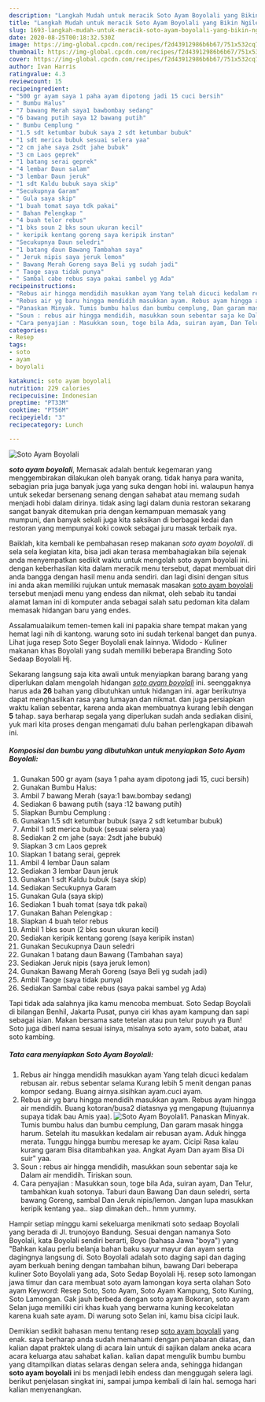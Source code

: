 ```yaml
---
description: "Langkah Mudah untuk meracik Soto Ayam Boyolali yang Bikin Ngiler"
title: "Langkah Mudah untuk meracik Soto Ayam Boyolali yang Bikin Ngiler"
slug: 1693-langkah-mudah-untuk-meracik-soto-ayam-boyolali-yang-bikin-ngiler
date: 2020-08-25T00:18:32.530Z
image: https://img-global.cpcdn.com/recipes/f2d43912986b6b67/751x532cq70/soto-ayam-boyolali-foto-resep-utama.jpg
thumbnail: https://img-global.cpcdn.com/recipes/f2d43912986b6b67/751x532cq70/soto-ayam-boyolali-foto-resep-utama.jpg
cover: https://img-global.cpcdn.com/recipes/f2d43912986b6b67/751x532cq70/soto-ayam-boyolali-foto-resep-utama.jpg
author: Ivan Harris
ratingvalue: 4.3
reviewcount: 15
recipeingredient:
- "500 gr ayam saya 1 paha ayam dipotong jadi 15 cuci bersih"
- " Bumbu Halus"
- "7 bawang Merah saya1 bawbombay sedang"
- "6 bawang putih saya 12 bawang putih"
- " Bumbu Cemplung "
- "1.5 sdt ketumbar bubuk saya 2 sdt ketumbar bubuk"
- "1 sdt merica bubuk sesuai selera yaa"
- "2 cm jahe saya 2sdt jahe bubuk"
- "3 cm Laos geprek"
- "1 batang serai geprek"
- "4 lembar Daun salam"
- "3 lembar Daun jeruk"
- "1 sdt Kaldu bubuk saya skip"
- "Secukupnya Garam"
- " Gula saya skip"
- "1 buah tomat saya tdk pakai"
- " Bahan Pelengkap "
- "4 buah telor rebus"
- "1 bks soun 2 bks soun ukuran kecil"
- " keripik kentang goreng saya keripik instan"
- "Secukupnya Daun seledri"
- "1 batang daun Bawang Tambahan saya"
- " Jeruk nipis saya jeruk lemon"
- " Bawang Merah Goreng saya Beli yg sudah jadi"
- " Taoge saya tidak punya"
- " Sambal cabe rebus saya pakai sambel yg Ada"
recipeinstructions:
- "Rebus air hingga mendidih masukkan ayam Yang telah dicuci kedalam rebusan air. rebus sebentar selama Kurang lebih 5 menit dengan panas kompor sedang. Buang airnya.sisihkan ayam.cuci ayam."
- "Rebus air yg baru hingga mendidih masukkan ayam. Rebus ayam hingga air mendidih. Buang kotoran/busa2 diatasnya yg mengapung (tujuannya supaya tidak bau Amis yaa)."
- "Panaskan Minyak. Tumis bumbu halus dan bumbu cemplung, Dan garam masak hingga harum. Setelah itu masukkan kedalam air rebusan ayam. Aduk hingga merata. Tunggu hingga bumbu meresap ke ayam. Cicipi Rasa kalau kurang garam Bisa ditambahkan yaa. Angkat Ayam Dan ayam Bisa Di suir&#34; yaa."
- "Soun : rebus air hingga mendidih, masukkan soun sebentar saja ke Dalam air mendidih. Tiriskan soun."
- "Cara penyajian : Masukkan soun, toge bila Ada, suiran ayam, Dan Telur, tambahkan kuah sotonya. Taburi daun Bawang Dan daun seledri, serta bawang Goreng, sambal Dan Jeruk nipis/lemon. Jangan lupa masukkan keripik kentang yaa.. siap dimakan deh.. hmm yummy."
categories:
- Resep
tags:
- soto
- ayam
- boyolali

katakunci: soto ayam boyolali 
nutrition: 229 calories
recipecuisine: Indonesian
preptime: "PT33M"
cooktime: "PT56M"
recipeyield: "3"
recipecategory: Lunch

---
```



![Soto Ayam Boyolali](https://img-global.cpcdn.com/recipes/f2d43912986b6b67/751x532cq70/soto-ayam-boyolali-foto-resep-utama.jpg)

<b><i>soto ayam boyolali</i></b>, Memasak adalah bentuk kegemaran yang menggembirakan dilakukan oleh banyak orang. tidak hanya para wanita, sebagian pria juga banyak juga yang suka dengan hobi ini. walaupun hanya untuk sekedar bersenang senang dengan sahabat atau memang sudah menjadi hobi dalam dirinya. tidak asing lagi dalam dunia restoran sekarang sangat banyak ditemukan pria dengan kemampuan memasak yang mumpuni, dan banyak sekali juga kita saksikan di berbagai kedai dan restoran yang mempunyai koki cowok sebagai juru masak terbaik nya.

Baiklah, kita kembali ke pembahasan resep makanan <i>soto ayam boyolali</i>. di sela sela kegiatan kita, bisa jadi akan terasa membahagiakan bila sejenak anda menyempatkan sedikit waktu untuk mengolah soto ayam boyolali ini. dengan keberhasilan kita dalam meracik menu tersebut, dapat membuat diri anda bangga dengan hasil menu anda sendiri. dan lagi disini dengan situs ini anda akan memiliki rujukan untuk memasak masakan <u>soto ayam boyolali</u> tersebut menjadi menu yang endess dan nikmat, oleh sebab itu tandai alamat laman ini di komputer anda sebagai salah satu pedoman kita dalam memasak hidangan baru yang endes.

Assalamualaikum temen-temen kali ini papakia share tempat makan yang hemat lagi nih di kantong. warung soto ini sudah terkenal banget dan punya. Lihat juga resep Soto Seger Boyolali enak lainnya. Widodo - Kuliner makanan khas Boyolali yang sudah memiliki beberapa Branding Soto Sedaap Boyolali Hj.


Sekarang langsung saja kita awali untuk menyiapkan barang barang yang diperlukan dalam mengolah hidangan <u><i>soto ayam boyolali</i></u> ini. seenggaknya harus ada <b>26</b> bahan yang dibutuhkan untuk hidangan ini. agar berikutnya dapat menghasilkan rasa yang lumayan dan nikmat. dan juga persiapkan waktu kalian sebentar, karena anda akan membuatnya kurang lebih dengan <b>5</b> tahap. saya berharap segala yang diperlukan sudah anda sediakan disini, yuk mari kita proses dengan mengamati dulu bahan perlengkapan dibawah ini.

<!--inarticleads1-->

##### Komposisi dan bumbu yang dibutuhkan untuk menyiapkan Soto Ayam Boyolali:

1. Gunakan 500 gr ayam (saya 1 paha ayam dipotong jadi 15, cuci bersih)
1. Gunakan  Bumbu Halus:
1. Ambil 7 bawang Merah (saya:1 baw.bombay sedang)
1. Sediakan 6 bawang putih (saya :12 bawang putih)
1. Siapkan  Bumbu Cemplung :
1. Gunakan 1.5 sdt ketumbar bubuk (saya 2 sdt ketumbar bubuk)
1. Ambil 1 sdt merica bubuk (sesuai selera yaa)
1. Sediakan 2 cm jahe (saya: 2sdt jahe bubuk)
1. Siapkan 3 cm Laos geprek
1. Siapkan 1 batang serai, geprek
1. Ambil 4 lembar Daun salam
1. Sediakan 3 lembar Daun jeruk
1. Gunakan 1 sdt Kaldu bubuk (saya skip)
1. Sediakan Secukupnya Garam
1. Gunakan  Gula (saya skip)
1. Sediakan 1 buah tomat (saya tdk pakai)
1. Gunakan  Bahan Pelengkap :
1. Siapkan 4 buah telor rebus
1. Ambil 1 bks soun (2 bks soun ukuran kecil)
1. Sediakan  keripik kentang goreng (saya keripik instan)
1. Gunakan Secukupnya Daun seledri
1. Gunakan 1 batang daun Bawang (Tambahan saya)
1. Sediakan  Jeruk nipis (saya jeruk lemon)
1. Gunakan  Bawang Merah Goreng (saya Beli yg sudah jadi)
1. Ambil  Taoge (saya tidak punya)
1. Sediakan  Sambal cabe rebus (saya pakai sambel yg Ada)


Tapi tidak ada salahnya jika kamu mencoba membuat. Soto Sedap Boyolali di bilangan Benhil, Jakarta Pusat, punya ciri khas ayam kampung dan sapi sebagai isian. Makan bersama sate tetelan atau pun telur puyuh ya Bun! Soto juga diberi nama sesuai isinya, misalnya soto ayam, soto babat, atau soto kambing. 

<!--inarticleads2-->

##### Tata cara menyiapkan Soto Ayam Boyolali:

1. Rebus air hingga mendidih masukkan ayam Yang telah dicuci kedalam rebusan air. rebus sebentar selama Kurang lebih 5 menit dengan panas kompor sedang. Buang airnya.sisihkan ayam.cuci ayam.
1. Rebus air yg baru hingga mendidih masukkan ayam. Rebus ayam hingga air mendidih. Buang kotoran/busa2 diatasnya yg mengapung (tujuannya supaya tidak bau Amis yaa).
<img src="//assets-global.cpcdn.com/assets/icons/button_play-2c75c40dde080a61004c1f40b05d8f140eaff45d7e9e6481dc71c63d2e7c4909.png" alt="Soto Ayam Boyolali">1. Panaskan Minyak. Tumis bumbu halus dan bumbu cemplung, Dan garam masak hingga harum. Setelah itu masukkan kedalam air rebusan ayam. Aduk hingga merata. Tunggu hingga bumbu meresap ke ayam. Cicipi Rasa kalau kurang garam Bisa ditambahkan yaa. Angkat Ayam Dan ayam Bisa Di suir&#34; yaa.
1. Soun : rebus air hingga mendidih, masukkan soun sebentar saja ke Dalam air mendidih. Tiriskan soun.
1. Cara penyajian : Masukkan soun, toge bila Ada, suiran ayam, Dan Telur, tambahkan kuah sotonya. Taburi daun Bawang Dan daun seledri, serta bawang Goreng, sambal Dan Jeruk nipis/lemon. Jangan lupa masukkan keripik kentang yaa.. siap dimakan deh.. hmm yummy.


Hampir setiap minggu kami sekeluarga menikmati soto sedaap Boyolali yang berada di Jl. trunojoyo Bandung. Sesuai dengan namanya Soto Boyolali, kata Boyolali sendiri berarti, Boyo (bahasa Jawa &#34;boya&#34;) yang &#34;Bahkan kalau perlu belanja bahan baku sayur mayur dan ayam serta dagingnya langsung di. Soto Boyolali adalah soto daging sapi dan daging ayam berkuah bening dengan tambahan bihun, bawang Dari beberapa kuliner Soto Boyolali yang ada, Soto Sedap Boyolali Hj. resep soto lamongan jawa timur dan cara membuat soto ayam lamongan koya serta olahan Soto ayam Keyword: Resep Soto, Soto Ayam, Soto Ayam Kampung, Soto Kuning, Soto Lamongan. Gak jauh berbeda dengan soto ayam Bokoran, soto ayam Selan juga memiliki ciri khas kuah yang berwarna kuning kecokelatan karena kuah sate ayam. Di warung soto Selan ini, kamu bisa cicipi lauk. 

Demikian sedikit bahasan menu tentang resep <u>soto ayam boyolali</u> yang enak. saya berharap anda sudah memahami dengan penjabaran diatas, dan kalian dapat praktek ulang di acara lain untuk di sajikan dalam aneka acara acara keluarga atau sahabat kalian. kalian dapat mengulik bumbu bumbu yang ditampilkan diatas selaras dengan selera anda, sehingga hidangan <b>soto ayam boyolali</b> ini bs menjadi lebih endess dan menggugah selera lagi. berikut penjelasan singkat ini, sampai jumpa kembali di lain hal. semoga hari kalian menyenangkan.
